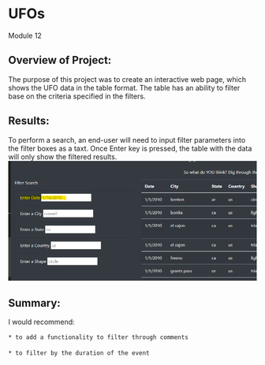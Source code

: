 # UFOs
Module 12
## Overview of Project: 
 The purpose of this project was to create an interactive web page, which shows the UFO data in the table format. The table has an ability to filter base on the criteria specified in the filters. 
## Results:
To perform a search, an end-user will need to input filter parameters into the filter boxes as a taxt. Once Enter key is pressed, the table with the data will only show the filtered results. 
![This is an image](https://github.com/OlgaOMir/UFOs/blob/main/filter.png)
## Summary:
I would recommend:

    * to add a functionality to filter through comments
    
    * to filter by the duration of the event
